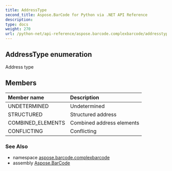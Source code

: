 ```yaml
---
title: AddressType
second_title: Aspose.BarCode for Python via .NET API Reference
description: 
type: docs
weight: 270
url: /python-net/api-reference/aspose.barcode.complexbarcode/addresstype/
---
```


## AddressType enumeration

Address type

## Members
| Member name | Description |
| :- | :- |
|UNDETERMINED|Undetermined|
|STRUCTURED|Structured address|
|COMBINED_ELEMENTS|Combined address elements|
|CONFLICTING|Conflicting|

### See Also

* namespace [aspose.barcode.complexbarcode](/barcode/python-net/api-reference/aspose.barcode.complexbarcode/)
* assembly [Aspose.BarCode](/barcode/python-net/api-reference/)

